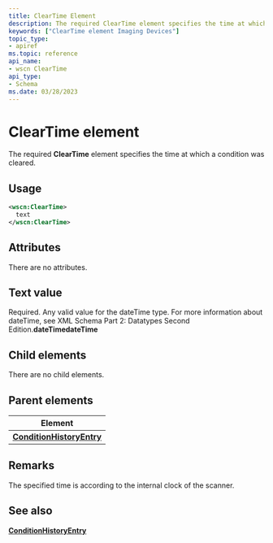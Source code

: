 ```yaml
---
title: ClearTime Element
description: The required ClearTime element specifies the time at which a condition was cleared.
keywords: ["ClearTime element Imaging Devices"]
topic_type:
- apiref
ms.topic: reference
api_name:
- wscn ClearTime
api_type:
- Schema
ms.date: 03/28/2023
---
```


# ClearTime element

The required **ClearTime** element specifies the time at which a condition was cleared.

## Usage

```xml
<wscn:ClearTime>
  text
</wscn:ClearTime>
```

## Attributes

There are no attributes.

## Text value

Required. Any valid value for the dateTime type. For more information about dateTime, see XML Schema Part 2: Datatypes Second Edition.**dateTimedateTime**

## Child elements

There are no child elements.

## Parent elements

| Element |
|--|
| [**ConditionHistoryEntry**](conditionhistoryentry.md) |

## Remarks

The specified time is according to the internal clock of the scanner.

## See also

[**ConditionHistoryEntry**](conditionhistoryentry.md)
